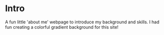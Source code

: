 # Intro

A fun little 'about me' webpage to introduce my background and skills. I had fun creating a colorful gradient background for this site!
